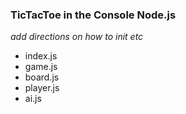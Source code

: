 ### TicTacToe in the Console Node.js

*add directions on how to init etc*

  * index.js
  * game.js
  * board.js
  * player.js
  * ai.js
